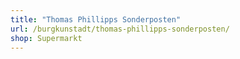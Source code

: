 ```yaml
---
title: "Thomas Phillipps Sonderposten"
url: /burgkunstadt/thomas-phillipps-sonderposten/
shop: Supermarkt
---
```

